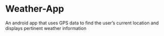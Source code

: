 Weather-App
===========

An android app that uses GPS data to find the user’s current location and displays pertinent weather information

